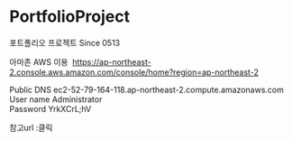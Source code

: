 # PortfolioProject
포트폴리오 프로젝트 Since 0513

아마존 AWS 이용&nbsp;
https://ap-northeast-2.console.aws.amazon.com/console/home?region=ap-northeast-2
</br>

Public DNS 	ec2-52-79-164-118.ap-northeast-2.compute.amazonaws.com  </br>
User name 	Administrator </br>
Password 	  YrkXCrL;hV </br>

참고url :<a herf=" http://www.pyrasis.com/private/2014/09/30/publish-the-art-of-amazon-web-services-book">클릭</a>
